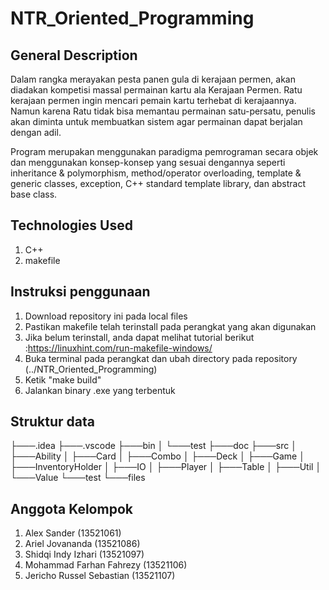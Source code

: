 # NTR_Oriented_Programming
## General Description
Dalam rangka merayakan pesta panen gula di kerajaan permen, akan diadakan kompetisi massal permainan kartu ala Kerajaan Permen. Ratu kerajaan permen ingin mencari pemain kartu terhebat di kerajaannya. Namun karena Ratu tidak bisa memantau permainan satu-persatu, penulis akan diminta untuk membuatkan sistem agar permainan dapat berjalan dengan adil. 
 
Program merupakan menggunakan paradigma pemrograman secara objek dan menggunakan konsep-konsep yang sesuai dengannya seperti inheritance & polymorphism, method/operator overloading, template & generic classes, exception, C++ standard template library, dan abstract base class.
## Technologies Used
1. C++
2. makefile
## Instruksi penggunaan
1. Download repository ini pada local files
2. Pastikan makefile telah terinstall pada perangkat yang akan digunakan
3. Jika belum terinstall, anda dapat melihat tutorial berikut :https://linuxhint.com/run-makefile-windows/
4. Buka terminal pada perangkat dan ubah directory pada repository (../NTR_Oriented_Programming)
5. Ketik "make build"
6. Jalankan binary .exe yang terbentuk
## Struktur data
├───.idea
├───.vscode
├───bin
│   └───test
├───doc
├───src
│   ├───Ability
│   ├───Card
│   ├───Combo
│   ├───Deck
│   ├───Game
│   ├───InventoryHolder
│   ├───IO
│   ├───Player
│   ├───Table
│   ├───Util
│   └───Value
└───test
    └───files
## Anggota Kelompok
1. Alex Sander (13521061)
2. Ariel Jovananda (13521086)
3. Shidqi Indy Izhari (13521097)
4. Mohammad Farhan Fahrezy (13521106)
5. Jericho Russel Sebastian (13521107)